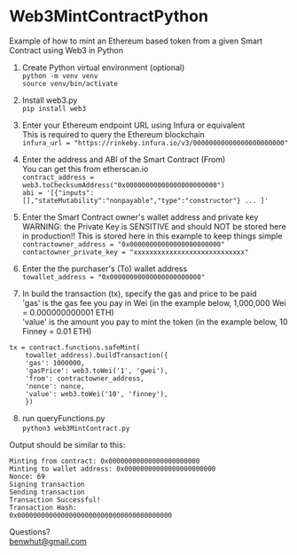 # Web3MintContractPython
Example of how to mint an Ethereum based token from a given Smart Contract using Web3 in Python

1. Create Python virtual environment (optional)  
`python -m venv venv`  
`source venv/bin/activate`

2. Install web3.py  
`pip install web3`

3. Enter your Ethereum endpoint URL using Infura or equivalent  
This is required to query the Ethereum blockchain  
`infura_url = "https://rinkeby.infura.io/v3/00000000000000000000000"`  

4. Enter the address and ABI of the Smart Contract (From)  
You can get this from etherscan.io  
`contract_address = web3.toChecksumAddress("0x00000000000000000000000")`  
`abi = '[{"inputs":[],"stateMutability":"nonpayable","type":"constructor"} ... ]'`  

5. Enter the Smart Contract owner's wallet address and private key  
WARNING: the Private Key is SENSITIVE and should NOT be stored here in production!! This is stored here in this example to keep things simple  
`contractowner_address = "0x00000000000000000000000"`  
`contactowner_private_key = "xxxxxxxxxxxxxxxxxxxxxxxxxxxx"`  

6. Enter the the purchaser's (To) wallet address  
`towallet_address = "0x00000000000000000000000"`  

7. In build the transaction (tx), specify the gas and price to be paid  
'gas' is the gas fee you pay in Wei (in the example below, 1,000,000 Wei = 0.000000000001 ETH)  
'value' is the amount you pay to mint the token (in the example below, 10 Finney = 0.01 ETH)  
```
tx = contract.functions.safeMint(
    towallet_address).buildTransaction({
    'gas': 1000000,
    'gasPrice': web3.toWei('1', 'gwei'),
    'from': contractowner_address,
    'nonce': nonce,
    'value': web3.toWei('10', 'finney'),
    }) 
```

8. run queryFunctions.py  
`python3 web3MintContract.py`  


Output should be similar to this:  

```
Minting from contract: 0x00000000000000000000000
Minting to wallet address: 0x00000000000000000000000
Nonce: 69
Signing transaction
Sending transaction
Transaction Successful!
Transaction Hash:
0x000000000000000000000000000000000000000
```

Questions?  
benwhut@gmail.com
